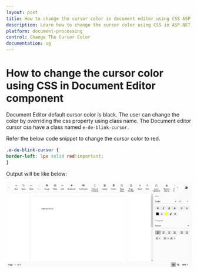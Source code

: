 ```yaml
---
layout: post
title: How to change the cursor color in document editor using CSS ASP.NET MVC Document Editor Component
description: Learn how to change the cursor color using CSS in ASP.NET MVC Document Editor component of syncfusion and more.
platform: document-processing
control: Change The Cursor Color
documentation: ug
---
```


# How to change the cursor color using CSS in Document Editor component

Document Editor default cursor color is black. The user can change the color by overriding the css property using class name. The Document editor cursor css have a class named `e-de-blink-cursor`.

Refer the below code snippet to change the cursor color to red.

```css
.e-de-blink-cursor {
border-left: 1px solid red!important;
}
```

Output will be like below:

![Change the cursor color in document editor](../images/cursor-css.png)
